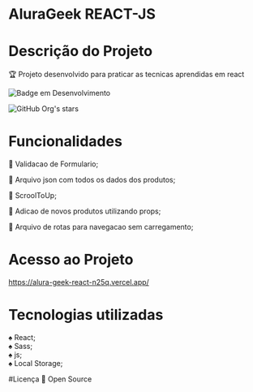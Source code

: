 # AluraGeek REACT-JS

# Descrição do Projeto
:trophy: Projeto desenvolvido para praticar as tecnicas aprendidas em react

![Badge em Desenvolvimento](http://img.shields.io/static/v1?label=STATUS&message=EM%20DESENVOLVIMENTO&color=GREEN&style=for-the-badge)

![GitHub Org's stars](https://img.shields.io/github/stars/camilafernanda?style=social)

# Funcionalidades
:rocket: Validacao de Formulario;

:rocket: Arquivo json com todos os dados dos produtos;

:rocket: ScroolToUp;

:rocket: Adicao de novos produtos utilizando props;

:rocket: Arquivo de rotas para navegacao sem carregamento;

# Acesso ao Projeto
https://alura-geek-react-n25q.vercel.app/

# Tecnologias utilizadas

:spades: React;<br>
:spades: Sass;<br>
:spades: js;<br>
:spades: Local Storage;<br>

#Licença
:file_folder: Open Source
